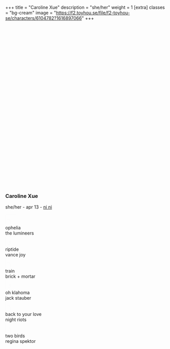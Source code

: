 +++
title = "Caroline Xue"
description = "she/her"
weight = 1
[extra]
classes = "bg-cream"
image = "https://f2.toyhou.se/file/f2-toyhou-se/characters/6104782?1616897066"
+++
<div class="row no-gutters">
  <div class="col-md-4 p-1">
    <div class="card border-0 p-1 mb-2">
      <div class="card border-0 w-100" style="background: url(https://i.pinimg.com/564x/94/71/8e/94718ed98a37bb29309dd9c0802fb361.jpg); background-size: cover; padding-top: 100%;"></div>
    </div>
    <div class="card border-0 mt-2 p-3">
      <h3 class="text-center">Caroline Xue</h3>
      <p class="text-center mb-0">she/her - apr 13 - <a href="#" data-toggle="tooltip" title="faceclaim"> ni ni</a></p>
    </div>
  </div>
  <div class="col-md-7 p-1" style="min-height: 400px;">
    <div class="card border-0 mb-2 p-3" style="height: calc(50% + 80px);">
      <div class="overflow-auto h-100">
        <div class="row no-gutters row-hoverable py-3">
          <div class="col-2">
            <i class="fas fa-play" style="position: absolute; top: 6px; left: 8px; font-size: 20px;"></i>
            <iframe width="30" height="30" src="https://www.youtube.com/embed/WVcy0YdEz0M?modestbranding=1" style="opacity: 0.01"></iframe>
          </div>
          <div class="col-5 p-1">
            ophelia
          </div>
          <div class="col-5 p-1">
            the lumineers
          </div>
        </div>
        <div class="row no-gutters row-hoverable py-3">
          <div class="col-2">
            <i class="fas fa-play" style="position: absolute; top: 6px; left: 8px; font-size: 20px;"></i>
            <iframe width="30" height="30" src="https://www.youtube.com/embed/lYoWuaw5nSk?modestbranding=1" style="opacity: 0.01"></iframe>
          </div>
          <div class="col-5 p-1">
            riptide
          </div>
          <div class="col-5 p-1">
            vance joy
          </div>
        </div>
        <div class="row no-gutters row-hoverable py-3">
          <div class="col-2">
            <i class="fas fa-play" style="position: absolute; top: 6px; left: 8px; font-size: 20px;"></i>
            <iframe width="30" height="30" src="https://www.youtube.com/embed/r5-J3PFgjNg?modestbranding=1" style="opacity: 0.01"></iframe>
          </div>
          <div class="col-5 p-1">
            train
          </div>
          <div class="col-5 p-1">
            brick + mortar
          </div>
        </div>
        <div class="row no-gutters row-hoverable py-3">
          <div class="col-2">
            <i class="fas fa-play" style="position: absolute; top: 6px; left: 8px; font-size: 20px;"></i>
            <iframe width="30" height="30" src="https://www.youtube.com/embed/6ClTSzOQrkY?modestbranding=1" style="opacity: 0.01"></iframe>
          </div>
          <div class="col-5 p-1">
            oh klahoma
          </div>
          <div class="col-5 p-1">
            jack stauber
          </div>
        </div>
        <div class="row no-gutters row-hoverable py-3">
          <div class="col-2">
            <i class="fas fa-play" style="position: absolute; top: 6px; left: 8px; font-size: 20px;"></i>
            <iframe width="30" height="30" src="https://www.youtube.com/embed/Z9uk16bTZOs?modestbranding=1" style="opacity: 0.01"></iframe>
          </div>
          <div class="col-5 p-1">
            back to your love
          </div>
          <div class="col-5 p-1">
            night riots
          </div>
        </div>
        <div class="row no-gutters row-hoverable py-3">
          <div class="col-2">
            <i class="fas fa-play" style="position: absolute; top: 6px; left: 8px; font-size: 20px;"></i>
            <iframe width="30" height="30" src="https://www.youtube.com/embed/0oGrwGCRImY?modestbranding=1" style="opacity: 0.01"></iframe>
          </div>
          <div class="col-5 p-1">
            two birds
          </div>
          <div class="col-5 p-1">
            regina spektor
          </div>
        </div>
      </div>
    </div>
    <div class="row no-gutters mt-2" style="height: calc(50% - 80px - .5rem);">
      <div class="col-3 pr-1">
        <div class="card border-0 h-100 p-1">
	  <div class="card border-0 w-100 h-100" style="background: url(https://picture-cdn.wheretoget.it/56efzc-l-610x610-plants-plants+friends-hanging+plants-decor-transparency-green-lifestyle-home+accessory-ceiling+decor-aesthetic-glass-gold+chain.jpg); background-size: cover;"></div>
        </div>
      </div>
      <div class="col-3 px-1">
        <div class="card border-0 h-100 p-1">
	  <div class="card border-0 w-100 h-100" style="background: url(https://cdn.shopify.com/s/files/1/1751/5037/products/itgirl-shop-earthy-colors-retro-aesthetic-ribbed-loose-sweater-free-size-creamy-white-12891745320995_510x@2x.jpg?v=1573728239); background-size: cover;"></div>
	</div>
      </div>
      <div class="col-3 px-1">
        <div class="card border-0 h-100 p-1">
	  <div class="card border-0 w-100 h-100" style="background: url(https://cdn131.picsart.com/313190415300201.jpg?type=webp&to=min&r=640); background-size: cover;"></div>
	</div>
      </div>
      <div class="col-3 pl-1">
        <div class="card border-0 h-100 p-1">
	  <div class="card border-0 w-100 h-100" style="background: url(https://i.pinimg.com/originals/dc/4f/ae/dc4fae0867507615cc75ecae7f8c5be7.jpg); background-size: cover;"></div>
	</div>
      </div>
    </div>
  </div>
  <div class="col-md-1 p-1">
    <div class="card border-0 h-100 p-1" style="min-height: 50px;">
      <div class="card border-0 h-100 w-100" style="background: url(https://images.unsplash.com/uploads/1411901100260f56b39b9/ab70b250?ixid=MXwxMjA3fDB8MHxwaG90by1wYWdlfHx8fGVufDB8fHw%3D&ixlib=rb-1.2.1&auto=format&fit=crop&w=1650&q=80); background-size: cover; background-position: center;"></div>
    </div>
  </div>
  <div class="col-12 p-1">
    <div class="card border-0 p-3 my-2">
      <h3>relationships</h3>
    </div>
  </div>
  <div class="col-lg-2 col-md-3 col-6 p-1">
    <div class="chara-card card p-1 border-0">
      <div class="card border-0" style="background: url(https://f2.toyhou.se/file/f2-toyhou-se/characters/6104786?1616897097); background-size: cover;">
        <a class="card text-center bg-cream w-100 border-0" href="/characters/quiet%20towns/dominic" style="padding-top: 100%;">
        </a>
      </div>
    </div>
    <div class="card p-2 m-1 text-center border-0" style="border-radius: 20px;">
      <h5 class="text-uppercase"><a href="/characters/quiet%20towns/dominic"> Dominic Kocinski </a></h5>
      <hr class="my-0 mx-2">
      <span class="font-italic"> ex-husband </span>
    </div>
  </div>
  <div class="col-lg-2 col-md-3 col-6 p-1">
    <div class="chara-card card p-1 border-0">
      <div class="card border-0" style="background: url(https://f2.toyhou.se/file/f2-toyhou-se/characters/6104789?1616897116); background-size: cover;">
        <a class="card text-center bg-cream w-100 border-0" href="/characters/quiet%20towns/angeline" style="padding-top: 100%;">
        </a>
      </div>
    </div>
    <div class="card p-2 m-1 text-center border-0" style="border-radius: 20px;">
      <h5 class="text-uppercase"><a href="/characters/quiet%20towns/angeline"> Angeline Han </a></h5>
      <hr class="my-0 mx-2">
      <span class="font-italic"> college friend </span>
    </div>
  </div>
  <div class="col-lg-2 col-md-3 col-6 p-1">
    <div class="chara-card card p-1 border-0">
      <div class="card border-0" style="background: url(https://f2.toyhou.se/file/f2-toyhou-se/characters/6104792?1616897108); background-size: cover;">
        <a class="card text-center bg-cream w-100 border-0" href="/characters/quiet%20towns/tara" style="padding-top: 100%;">
        </a>
      </div>
    </div>
    <div class="card p-2 m-1 text-center border-0" style="border-radius: 20px;">
      <h5 class="text-uppercase"><a href="/characters/quiet%20towns/tara"> Tara Donahue </a></h5>
      <hr class="my-0 mx-2">
      <span class="font-italic"> friend </span>
    </div>
  </div>
  <div class="col-lg-2 col-md-3 col-6 p-1">
    <div class="chara-card card p-1 border-0">
      <div class="card border-0" style="background: url(https://f2.toyhou.se/file/f2-toyhou-se/characters/6082065?1616897076); background-size: cover;">
        <a class="card text-center bg-rose w-100 border-0" href="/characters/quiet%20towns/eden" style="padding-top: 100%;">
        </a>
      </div>
    </div>
    <div class="card p-2 m-1 text-center border-0" style="border-radius: 20px;">
      <h5 class="text-uppercase"><a href="/characters/quiet%20towns/eden"> Eden Xue </a></h5>
      <hr class="my-0 mx-2">
      <span class="font-italic"> cousin </span>
    </div>
  </div>
</div>
<script>
  $(function () {
    $('[data-toggle="tooltip"]').tooltip()
  })
</script>